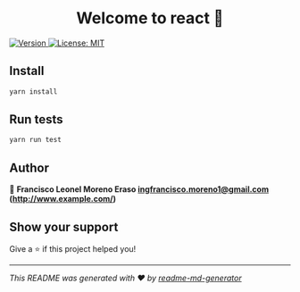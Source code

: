 <h1 align="center">Welcome to react 👋</h1>
<p>
  <a href="https://www.npmjs.com/package/react" target="_blank">
    <img alt="Version" src="https://img.shields.io/npm/v/react.svg">
  </a>
  <a href="#" target="_blank">
    <img alt="License: MIT" src="https://img.shields.io/badge/License-MIT-yellow.svg" />
  </a>
</p>

>

## Install

```sh
yarn install
```

## Run tests

```sh
yarn run test
```

## Author

👤 **Francisco Leonel Moreno Eraso <ingfrancisco.moreno1@gmail.com> (http://www.example.com/)**

## Show your support

Give a ⭐️ if this project helped you!

---

_This README was generated with ❤️ by [readme-md-generator](https://github.com/kefranabg/readme-md-generator)_
